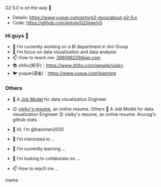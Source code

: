 G2 5.0 is on the way 🚀
- Details: https://www.yuque.com/antv/g2-docs/about-g2-5.x
- Code: https://github.com/antvis/G2/tree/v5
### Hi guys 👋

- 🔭 I’m currently working on a BI department in Ant Group
- 🌱 I’m focus on data visualization and data analysis
- 📫 How to reach me: [398068229@qq.com](mailto:398068229@qq.com)
- 📚 zhihu(知乎)：https://www.zhihu.com/people/visiky
- 🐦 yuque(语雀)：https://www.yuque.com/kasmine

### Others

- 🤔 A [Job Model](https://www.yuque.com/afx/about/evgq1d) for data visualization Engineer
- 😉 [visiky's resume](https://visiky.github.io/resume/?user=visiky), an online resume.
Others
🤔 A Job Model for data visualization Engineer
😉 visiky's resume, an online resume.
Anurag's github stats


- 👋 Hi, I’m @baoshan2020
- 👀 I’m interested in ...
- 🌱 I’m currently learning ...
- 💞️ I’m looking to collaborate on ...
- 📫 How to reach me ...


mama
<!---
baoshan2020/baoshan2020 is a ✨ special ✨ repository because its `README.md` (this file) appears on your GitHub profile.
You can click the Preview link to take a look at your changes.
--->
